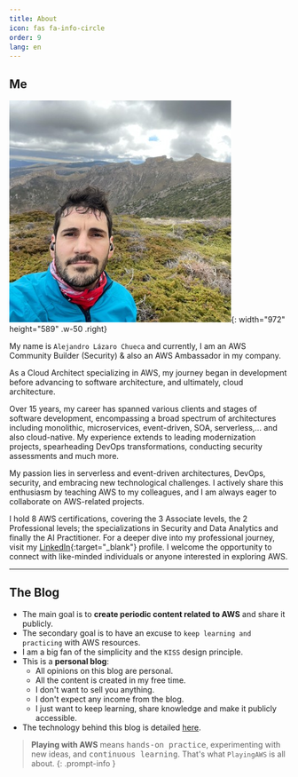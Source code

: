 ```yaml
---
title: About
icon: fas fa-info-circle
order: 9
lang: en
---
```


## Me

![me](/assets/img/alejandro_moncayo.jpeg){: width="972" height="589" .w-50 .right}

My name is `Alejandro Lázaro Chueca` and currently, I am an AWS Community Builder (Security) & also an AWS Ambassador in my company.

As a Cloud Architect specializing in AWS, my journey began in development before advancing to software architecture, and ultimately, cloud architecture.

Over 15 years, my career has spanned various clients and stages of software development, encompassing a broad spectrum of architectures including monolithic, microservices, event-driven, SOA, serverless,... and also cloud-native. My experience extends to leading modernization projects, spearheading DevOps transformations, conducting security assessments and much more.

My passion lies in serverless and event-driven architectures, DevOps, security, and embracing new technological challenges. I actively share this enthusiasm by teaching AWS to my colleagues, and I am always eager to collaborate on AWS-related projects.

I hold 8 AWS certifications, covering the 3 Associate levels, the 2 Professional levels; the specializations in Security and Data Analytics and finally the AI Practitioner. For a deeper dive into my professional journey, visit my [LinkedIn](https://www.linkedin.com/in/alejandro-lazaro-chueca/){:target="_blank"} profile. I welcome the opportunity to connect with like-minded individuals or anyone interested in exploring AWS.

---

## The Blog

- The main goal is to **create periodic content related to AWS** and share it publicly.
- The secondary goal is to have an excuse to `keep learning and practicing` with AWS resources.
- I am a big fan of the simplicity and the `KISS` design principle.
- This is a **personal blog**:
  - All opinions on this blog are personal.
  - All the content is created in my free time.
  - I don't want to sell you anything.
  - I don't expect any income from the blog.
  - I just want to keep learning, share knowledge and make it publicly accessible.
- The technology behind this blog is detailed [here](/posts/the-technology-behind-this-blog/).

> **Playing with AWS** means <kbd>hands-on practice</kbd>, experimenting with new ideas, and <kbd>continuous learning</kbd>. That's what `PlayingAWS` is all about.
{: .prompt-info }
